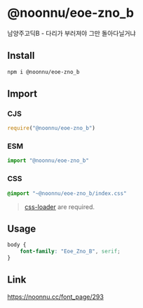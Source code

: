 # @noonnu/eoe-zno_b
남양주고딕B - 다리가 부러져야 그만 돌아다닐거냐

## Install
```sh
npm i @noonnu/eoe-zno_b
```
## Import
### CJS
```js
require("@noonnu/eoe-zno_b")
```
### ESM
```js
import "@noonnu/eoe-zno_b"
```
### CSS 
```css
@import "~@noonnu/eoe-zno_b/index.css"
```
> [css-loader](https://github.com/webpack-contrib/css-loader) are required.

## Usage
```css
body {
    font-family: "Eoe_Zno_B", serif;
}
```

## Link
https://noonnu.cc/font_page/293
